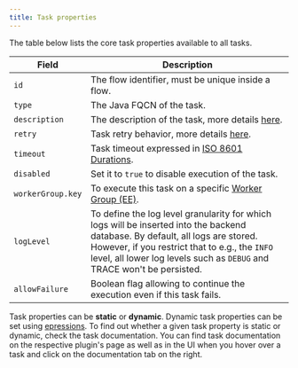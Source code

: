 ```yaml
---
title: Task properties
---
```


The table below lists the core task properties available to all tasks.

| Field | Description                                                                                                                                                                                                                                                 |
| ---------- |-------------------------------------------------------------------------------------------------------------------------------------------------------------------------------------------------------------------------------------------------------------|
|`id`| The flow identifier, must be unique inside a flow.                                                                                                                                                                                                          |
|`type`| The Java FQCN of the task.                                                                                                                                                                                                                                  |
|`description`| The description of the task, more details [here](flow.md#document-your-flow).                                                                                                                                                                               |
|`retry`| Task retry behavior, more details [here](retries.md).                                                                                                                                                                                                       |
|`timeout`| Task timeout expressed in [ISO 8601 Durations](https://en.wikipedia.org/wiki/ISO_8601#Durations).                                                                                                                                                           |
|`disabled`| Set it to `true` to disable execution of the task.                                                                                                                                                                                                          |
|`workerGroup.key`| To execute this task on a specific [Worker Group (EE)](worker-group.md).                                                                                                                                                                     |
|`logLevel`| To define the log level granularity for which logs will be inserted into the backend database. By default, all logs are stored. However, if you restrict that to e.g., the `INFO` level, all lower log levels such as `DEBUG` and TRACE won't be persisted. |
| `allowFailure`    | Boolean flag allowing to continue the execution even if this task fails.                                                                                                                                                                                    |


Task properties can be **static** or **dynamic**. Dynamic task properties can be set using [epressions](./expression/01.index.md). To find out whether a given task property is static or dynamic, check the task documentation. You can find task documentation on the respective plugin's page as well as in the UI when you hover over a task and click on the documentation tab on the right.


